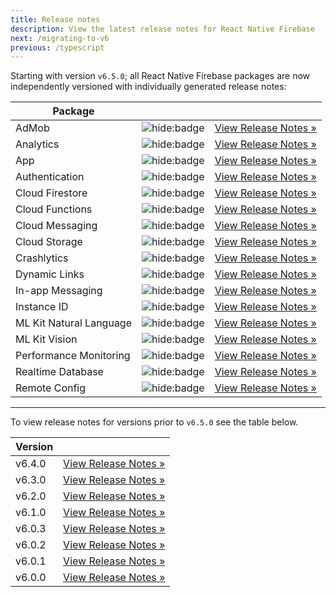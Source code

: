 ```yaml
---
title: Release notes
description: View the latest release notes for React Native Firebase
next: /migrating-to-v6
previous: /typescript
---
```


Starting with version `v6.5.0`; all React Native Firebase packages are now independently versioned with individually generated release notes:

| Package                 |                                                                                                                         |                                                                                                                                        |
| ----------------------- | :---------------------------------------------------------------------------------------------------------------------: | :------------------------------------------------------------------------------------------------------------------------------------: |
| AdMob                   |        ![hide:badge](https://img.shields.io/npm/v/@react-native-firebase/admob.svg?style=for-the-badge&logo=npm)        |        [View Release Notes &raquo;](https://github.com/invertase/react-native-firebase/tree/master/packages/admob/CHANGELOG.md)        |
| Analytics               |      ![hide:badge](https://img.shields.io/npm/v/@react-native-firebase/analytics.svg?style=for-the-badge&logo=npm)      |      [View Release Notes &raquo;](https://github.com/invertase/react-native-firebase/tree/master/packages/analytics/CHANGELOG.md)      |
| App                     |         ![hide:badge](https://img.shields.io/npm/v/@react-native-firebase/app.svg?style=for-the-badge&logo=npm)         |         [View Release Notes &raquo;](https://github.com/invertase/react-native-firebase/tree/master/packages/app/CHANGELOG.md)         |
| Authentication          |        ![hide:badge](https://img.shields.io/npm/v/@react-native-firebase/auth.svg?style=for-the-badge&logo=npm)         |        [View Release Notes &raquo;](https://github.com/invertase/react-native-firebase/tree/master/packages/auth/CHANGELOG.md)         |
| Cloud Firestore         |      ![hide:badge](https://img.shields.io/npm/v/@react-native-firebase/firestore.svg?style=for-the-badge&logo=npm)      |      [View Release Notes &raquo;](https://github.com/invertase/react-native-firebase/tree/master/packages/firestore/CHANGELOG.md)      |
| Cloud Functions         |      ![hide:badge](https://img.shields.io/npm/v/@react-native-firebase/functions.svg?style=for-the-badge&logo=npm)      |      [View Release Notes &raquo;](https://github.com/invertase/react-native-firebase/tree/master/packages/functions/CHANGELOG.md)      |
| Cloud Messaging         |      ![hide:badge](https://img.shields.io/npm/v/@react-native-firebase/messaging.svg?style=for-the-badge&logo=npm)      |      [View Release Notes &raquo;](https://github.com/invertase/react-native-firebase/tree/master/packages/messaging/CHANGELOG.md)      |
| Cloud Storage           |       ![hide:badge](https://img.shields.io/npm/v/@react-native-firebase/storage.svg?style=for-the-badge&logo=npm)       |       [View Release Notes &raquo;](https://github.com/invertase/react-native-firebase/tree/master/packages/storage/CHANGELOG.md)       |
| Crashlytics             |     ![hide:badge](https://img.shields.io/npm/v/@react-native-firebase/crashlytics.svg?style=for-the-badge&logo=npm)     |     [View Release Notes &raquo;](https://github.com/invertase/react-native-firebase/tree/master/packages/crashlytics/CHANGELOG.md)     |
| Dynamic Links           |    ![hide:badge](https://img.shields.io/npm/v/@react-native-firebase/dynamic-links.svg?style=for-the-badge&logo=npm)    |    [View Release Notes &raquo;](https://github.com/invertase/react-native-firebase/tree/master/packages/dynamic-links/CHANGELOG.md)    |
| In-app Messaging        |  ![hide:badge](https://img.shields.io/npm/v/@react-native-firebase/in-app-messaging.svg?style=for-the-badge&logo=npm)   |  [View Release Notes &raquo;](https://github.com/invertase/react-native-firebase/tree/master/packages/in-app-messaging/CHANGELOG.md)   |
| Instance ID             |         ![hide:badge](https://img.shields.io/npm/v/@react-native-firebase/iid.svg?style=for-the-badge&logo=npm)         |         [View Release Notes &raquo;](https://github.com/invertase/react-native-firebase/tree/master/packages/iid/CHANGELOG.md)         |
| ML Kit Natural Language | ![hide:badge](https://img.shields.io/npm/v/@react-native-firebase/ml-natural-language.svg?style=for-the-badge&logo=npm) | [View Release Notes &raquo;](https://github.com/invertase/react-native-firebase/tree/master/packages/ml-natural-language/CHANGELOG.md) |
| ML Kit Vision           |      ![hide:badge](https://img.shields.io/npm/v/@react-native-firebase/ml-vision.svg?style=for-the-badge&logo=npm)      |      [View Release Notes &raquo;](https://github.com/invertase/react-native-firebase/tree/master/packages/ml-vision/CHANGELOG.md)      |
| Performance Monitoring  |        ![hide:badge](https://img.shields.io/npm/v/@react-native-firebase/perf.svg?style=for-the-badge&logo=npm)         |        [View Release Notes &raquo;](https://github.com/invertase/react-native-firebase/tree/master/packages/perf/CHANGELOG.md)         |
| Realtime Database       |      ![hide:badge](https://img.shields.io/npm/v/@react-native-firebase/database.svg?style=for-the-badge&logo=npm)       |      [View Release Notes &raquo;](https://github.com/invertase/react-native-firebase/tree/master/packages/database/CHANGELOG.md)       |
| Remote Config           |    ![hide:badge](https://img.shields.io/npm/v/@react-native-firebase/remote-config.svg?style=for-the-badge&logo=npm)    |    [View Release Notes &raquo;](https://github.com/invertase/react-native-firebase/tree/master/packages/remote-config/CHANGELOG.md)    |

---

To view release notes for versions prior to `v6.5.0` see the table below.

| Version |                                                |
| ------- | :--------------------------------------------: |
| v6.4.0  | [View Release Notes &raquo;](/releases/v6.4.0) |
| v6.3.0  | [View Release Notes &raquo;](/releases/v6.3.0) |
| v6.2.0  | [View Release Notes &raquo;](/releases/v6.2.0) |
| v6.1.0  | [View Release Notes &raquo;](/releases/v6.1.0) |
| v6.0.3  | [View Release Notes &raquo;](/releases/v6.0.3) |
| v6.0.2  | [View Release Notes &raquo;](/releases/v6.0.2) |
| v6.0.1  | [View Release Notes &raquo;](/releases/v6.0.1) |
| v6.0.0  | [View Release Notes &raquo;](/releases/v6.0.0) |
